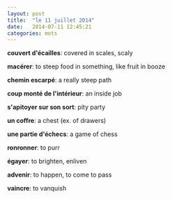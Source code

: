 ```yaml
---
layout: post
title:  "le 11 juillet 2014"
date:   2014-07-11 12:45:21
categories: mots
---
```


**couvert d'écailles**: covered in scales, scaly

**macérer**: to steep food in something, like fruit in booze

**chemin escarpé**: a really steep path

**coup monté de l'intérieur**: an inside job

**s'apitoyer sur son sort**: pity party

**un coffre**: a chest (ex. of drawers)

**une partie d'échecs**: a game of chess

**ronronner**: to purr

**égayer**: to brighten, enliven

**advenir**: to happen, to come to pass

**vaincre**: to vanquish
